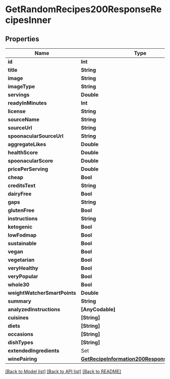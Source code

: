 # GetRandomRecipes200ResponseRecipesInner

## Properties
Name | Type | Description | Notes
------------ | ------------- | ------------- | -------------
**id** | **Int** |  | 
**title** | **String** |  | 
**image** | **String** |  | 
**imageType** | **String** |  | 
**servings** | **Double** |  | 
**readyInMinutes** | **Int** |  | 
**license** | **String** |  | 
**sourceName** | **String** |  | 
**sourceUrl** | **String** |  | 
**spoonacularSourceUrl** | **String** |  | 
**aggregateLikes** | **Double** |  | 
**healthScore** | **Double** |  | 
**spoonacularScore** | **Double** |  | 
**pricePerServing** | **Double** |  | 
**cheap** | **Bool** |  | 
**creditsText** | **String** |  | 
**dairyFree** | **Bool** |  | 
**gaps** | **String** |  | 
**glutenFree** | **Bool** |  | 
**instructions** | **String** |  | 
**ketogenic** | **Bool** |  | 
**lowFodmap** | **Bool** |  | 
**sustainable** | **Bool** |  | 
**vegan** | **Bool** |  | 
**vegetarian** | **Bool** |  | 
**veryHealthy** | **Bool** |  | 
**veryPopular** | **Bool** |  | 
**whole30** | **Bool** |  | 
**weightWatcherSmartPoints** | **Double** |  | 
**summary** | **String** |  | 
**analyzedInstructions** | **[AnyCodable]** |  | [optional] 
**cuisines** | **[String]** |  | [optional] 
**diets** | **[String]** |  | [optional] 
**occasions** | **[String]** |  | [optional] 
**dishTypes** | **[String]** |  | [optional] 
**extendedIngredients** | Set<GetRecipeInformation200ResponseExtendedIngredientsInner> |  | [optional] 
**winePairing** | [**GetRecipeInformation200ResponseWinePairing**](GetRecipeInformation200ResponseWinePairing.md) |  | [optional] 

[[Back to Model list]](../README.md#documentation-for-models) [[Back to API list]](../README.md#documentation-for-api-endpoints) [[Back to README]](../README.md)


